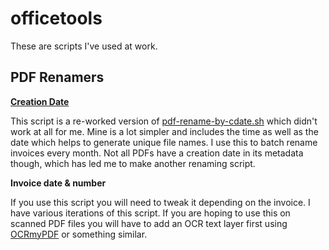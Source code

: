 # officetools
These are scripts I've used at work. 

## PDF Renamers

**[Creation Date](https://github.com/alaternus/officetools/blob/main/creation-date_pdf_renamer.sh)**

This script is a re-worked version of [pdf-rename-by-cdate.sh](https://gist.github.com/tjluoma/205e3d85e46eb6025b87c6db5b77375b) which didn't work at all for me. Mine is a lot simpler and includes the time as well as the date which helps to generate unique file names. I use this to batch rename invoices every month. Not all PDFs have a creation date in its metadata though, which has led me to make another renaming script. 

**Invoice date & number**

If you use this script you will need to tweak it depending on the invoice. I have various iterations of this script. If you are hoping to use this on scanned PDF files you will have to add an OCR text layer first using [OCRmyPDF](https://github.com/ocrmypdf/OCRmyPDF) or something similar. 

